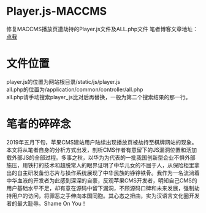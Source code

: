 # Player.js-MACCMS
修复MACCMS播放页遭劫持的Player.js文件及ALL.php文件
笔者博客文章地址：[点我](https://blog.ray8.cc/archives/maccms-redirect-to-spam-site-solution.html)
# 文件位置
player.js的位置为网站根目录/static/js/player.js<br/>
all.php的位置为/application/common/controller/all.php<br/>
all.php请手动搜索player_js比对后再替换，一般为第二个搜索结果的那一行。
# 笔者的碎碎念
2019年五月下旬，苹果CMS建站用户陆续出现播放页被劫持至棋牌网站的现象。本文将从笔者自身的分析方式出发，剖析CMS作者有意留下的JS漏洞位置和活加载外部JS的全部过程。多事之秋，以华为为代表的一批我国创新型企业不惧外部施压，用铁打的技术和超脱常人的眼界证明了中华儿女的不屈于人，从保险柜里拿出的自主研发备份芯片与操作系统展现了中华民族的铮铮铁骨。我作为一名流淌着中华血液的开发者为此感到深深的自豪，反观苹果CMS开发者，明知自己CMS的用户基础水平不足，却有意在源码中留下漏洞，不顾源码口碑和未来发展，强制劫持用户的访问，将罪恶之手伸向本国同胞。其心态之扭曲，实为汉语言文化圈开发者的最大耻辱。Shame On You！
